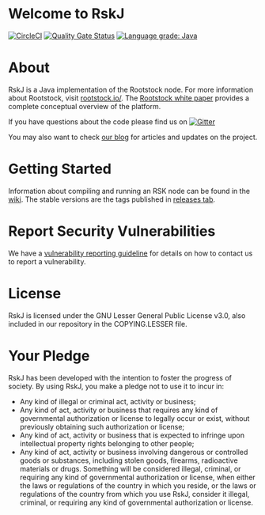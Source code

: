 # Welcome to RskJ
[![CircleCI](https://circleci.com/gh/rsksmart/rskj/tree/master.svg?style=svg)](https://circleci.com/gh/rsksmart/rskj/tree/master)
[![Quality Gate Status](https://sonarcloud.io/api/project_badges/measure?project=rskj&metric=alert_status)](https://sonarcloud.io/dashboard?id=rskj)
[![Language grade: Java](https://img.shields.io/lgtm/grade/java/g/rsksmart/rskj.svg?logo=lgtm&logoWidth=18)](https://lgtm.com/projects/g/rsksmart/rskj/context:java)

# About
RskJ is a Java implementation of the Rootstock node. For more information about Rootstock, visit [rootstock.io/](https://rootstock.io/). The [Rootstock white paper](https://rootstock.io/rsk-white-paper-updated.pdf) provides a complete conceptual overview of the platform.

If you have questions about the code please find us on [![Gitter](https://badges.gitter.im/rsksmart/rskj.svg)](https://gitter.im/rsksmart/rskj?utm_source=badge&utm_medium=badge&utm_campaign=pr-badge)

You may also want to check [our blog](https://blog.rsk.co/) for articles and updates on the project.

# Getting Started
Information about compiling and running an RSK node can be found in the [wiki](https://github.com/rsksmart/rskj/wiki).
The stable versions are the tags published in [releases tab](https://github.com/rsksmart/rskj/releases).

# Report Security Vulnerabilities
We have a [vulnerability reporting guideline](https://github.com/rsksmart/rskj/blob/master/SECURITY.md) for details on how to
contact us to report a vulnerability.

# License
RskJ is licensed under the GNU Lesser General Public License v3.0, also included in our repository in the COPYING.LESSER file.

# Your Pledge
RskJ has been developed with the intention to foster the progress of society. By using RskJ, you make a pledge not to use it to incur in:
- Any kind of illegal or criminal act, activity or business;
- Any kind of act, activity or business that requires any kind of governmental authorization or license to legally occur or exist, without previously obtaining such authorization or license;
- Any kind of act, activity or business that is expected to infringe upon intellectual property rights belonging to other people;
- Any kind of act, activity or business involving dangerous or controlled goods or substances, including stolen goods, firearms, radioactive materials or drugs.
Something will be considered illegal, criminal, or requiring any kind of governmental authorization or license, when either the laws or regulations of the country in which you reside, or the laws or regulations of the country from which you use RskJ, consider it illegal, criminal, or requiring any kind of governmental authorization or license.
